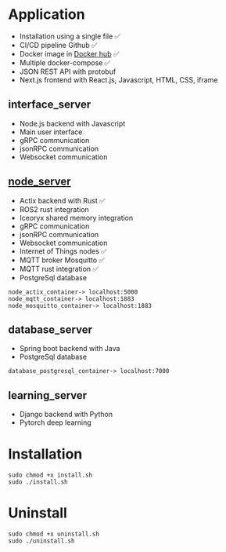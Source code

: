 # Application
- Installation using a single file ✅
- CI/CD pipeline Github ✅
- Docker image in [Docker hub](https://hub.docker.com/repositories/lp02781) ✅
- Multiple docker-compose ✅
- JSON REST API with protobuf
- Next.js frontend with React.js, Javascript, HTML, CSS, iframe

## interface_server
- Node.js backend with Javascript
- Main user interface
- gRPC communication
- jsonRPC communication
- Websocket communication

## [node_server](https://github.com/lp02781/node_server)
- Actix backend with Rust ✅
- ROS2 rust integration
- Iceoryx shared memory integration
- gRPC communication
- jsonRPC communication
- Websocket communication
- Internet of Things nodes ✅ 
- MQTT broker Mosquitto ✅
- MQTT rust integration ✅
- PostgreSql database
```
node_actix_container-> localhost:5000
node_mqtt_container-> localhost:1883
node_mosquitto_container-> localhost:1883
```

## database_server
- Spring boot backend with Java
- PostgreSql database
```
database_postgresql_container-> localhost:7000
```

## learning_server
- Django backend with Python
- Pytorch deep learning

# Installation
```
sudo chmod +x install.sh
sudo ./install.sh
```

# Uninstall
```
sudo chmod +x uninstall.sh
sudo ./uninstall.sh
```

